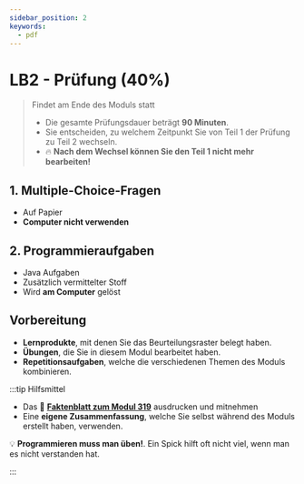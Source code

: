 ```yaml
---
sidebar_position: 2
keywords:
  - pdf
---
```


# LB2 - Prüfung (40%)

> Findet am Ende des Moduls statt
>
> - Die gesamte Prüfungsdauer beträgt **90 Minuten**.
> - Sie entscheiden, zu welchem Zeitpunkt Sie von Teil 1 der Prüfung zu Teil 2
>   wechseln.
> - :fire: **Nach dem Wechsel können Sie den Teil 1 nicht mehr bearbeiten!**

## 1. **Multiple-Choice-Fragen**

- Auf Papier
- **Computer nicht verwenden**

## 2. **Programmieraufgaben**

- Java Aufgaben
- Zusätzlich vermittelter Stoff
- Wird **am Computer** gelöst

## Vorbereitung

- **Lernprodukte**, mit denen Sie das Beurteilungsraster belegt haben.
- **Übungen**, die Sie in diesem Modul bearbeitet haben.
- **Repetitionsaufgaben**, welche die verschiedenen Themen des Moduls
  kombinieren.

:::tip Hilfsmittel

- Das :book:
  [**Faktenblatt zum Modul 319**](./images/Formelsammlung-Faktenblatt.pdf)
  ausdrucken und mitnehmen
- Eine **eigene Zusammenfassung**, welche Sie selbst während des Moduls erstellt
  haben, verwenden.

:bulb: **Programmieren muss man üben!**. Ein Spick hilft oft nicht viel, wenn
man es nicht verstanden hat.

:::
